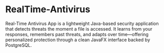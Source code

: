 # RealTime-Antivirus
Real-Time Antivirus App is a lightweight Java-based security application that detects threats the moment a file is accessed. It learns from your responses, remembers past threats, and adapts over time—offering personalized protection through a clean JavaFX interface backed by PostgreSQL.
